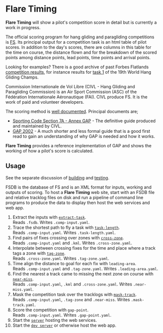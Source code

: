 # Flare Timing

**Flare Timing** will show a pilot's competition score in detail but is currently a work in progress.

The official scoring program for hang gliding and paragliding competitions is [FS](http://fs.fai.org/). Its principal output for a competition task is an html table of pilot scores. In addition to the day's scores, there are columns in this table for the time on course, the distance flown and for the breakdown of the scored points among distance points, lead points, time points and arrival points.

Looking for examples? There is a good archive of past Forbes Flatlands [competition results](http://www.forbesflatlands.com/results/past-results), for instance results for [task 1](https://www.forbesflatlands.com/results-show?id_results=7&db=results2013&class=results_open) of the 19th World Hang Gliding Champs.

Commission Internationale de Vol Libre (CIVL - Hang Gliding and Paragliding Commission) is an Air Sport Commission (ASC) of the Fédération Internationale Aéronautique (FAI). CIVL produce FS. It is the work of paid and volunteer developers.

The scoring method is [well documented](http://fs.fai.org/trac/wiki/ScoringFormulas). Principal documents are;

* [Sporting Code Section 7A - Annex GAP](http://www.fai.org/downloads/civl/SC7A_GAP) - The definitive guide produced and maintained by CIVL.
* [GAP 2002](http://fs.fai.org/trac/raw-attachment/wiki/ScoringFormulas/GAP02_en.pdf) - A much shorter and less formal guide that is a good first read to gain an understanding of why GAP is needed and how it works.

**Flare Timing** provides a reference implementation of GAP and shows the working of how a pilot's score is calculated.

## Usage

See the separate discussion of [building](BUILDING.md) and [testing](TESTING.md).

FSDB is the database of FS and is an XML format for inputs, working and outputs of scoring. To host a **Flare Timing** web site, start with an FSDB file and relative tracklog files on disk and run a pipeline of command line programs to produce the data to display then host the web services and web app.

1. Extract the inputs with [`extract-task`](flare-timing/prod-apps/extract-task).  
Reads `.fsdb`. Writes `.comp-input.yaml`.
2. Trace the shortest path to fly a task with [`task-length`](flare-timing/prod-apps/task-length).  
Reads `.comp-input.yaml`. Writes `.task-length.yaml`.
3. Find pairs of fixes crossing over zones with [`cross-zone`](flare-timing/prod-apps/cross-zone).  
Reads `.comp-input.yaml` and `.kml`. Writes `.cross-zone.yaml`.
4. Interpolate between crossing fixes for the time and place where a track tags a zone with [`tag-zone`](flare-timing/prod-apps/tag-zone).  
Reads `.cross-zone.yaml`. Writes `.tag-zone.yaml`.
5. Time align the distance to goal for each fix with `leading-area`.  
Reads `.comp-input.yaml` and `.tag-zone.yaml`. Writes `.leading-area.yaml`.
6. Find the nearest a track came to missing the next zone on course with [`near-miss`](flare-timing/prod-apps/near-miss).  
Reads `.comp-input.yaml`, `.kml` and `.cross-zone.yaml`. Writes `.near-miss.yaml`.
7. Mask the competition task over the tracklogs with [`mask-track`](flare-timing/prod-apps/mask-track).  
Reads `.comp-input.yaml`, `.tag-zone` and `.near-miss`. Writes `.mask-track.yaml`.
8. Score the competition with `gap-point`.  
Reads `.comp-input.yaml`. Writes `.gap-point.yaml`.
9. Start the [`server`](flare-timing/prod-apps/app-serve) hosting the web services.
10. Start the [`dev server`](flare-timing/view) or otherwise host the web app.
